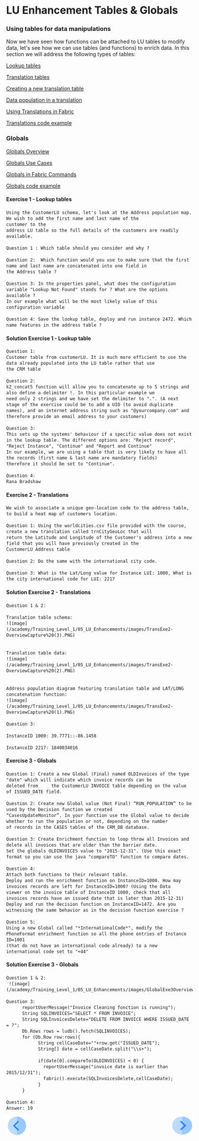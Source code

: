 #   LU Enhancement Tables & Globals




### Using tables for data manipulations

Now we have seen how functions can be attached to LU tables to modify data, let's see how we can use tables (and functions) 
to enrich data.
In this section we will address the following types of tables:

[Lookup tables](/articles/07_table_population/11_lookup_tables.md)

[Translation tables](/articles/09_translations/01_translations_overview_and_use_cases.md)

[Creating a new translation table](/articles/09_translations/02_creating_a_new_translation_in_fabric.md) 

[Data population in a translation](/articles/09_translations/03_data_population_in_a_translation.md)

[Using Translations in Fabric](/articles/09_translations/04_using_translations_in_fabric.md)

[Translations code example](/articles/09_translations/05_translations_code_examples.md)



### Globals

[Globals Overview](/articles/08_globals/01_globals_overview.md)

[Globals Use Cases](/articles/08_globals/02_globals_use_cases.md)

[Globals in Fabric Commands](/articles/08_globals/03_set_globals.md)

[Globals code example](/articles/08_globals/04_globals_code_examples.md)





#### Exercise 1 - Lookup tables

    Using the CustomerLU schema, let's look at the Address population map. We wish to add the first name and last name of the 
    customer to the 
    address LU table so the full details of the customers are readily available.

    Question 1 : Which table should you consider and why ?

    Question 2:  Which function would you use to make sure that the first name and last name are concatenated into one field in 
    the Address table ?

    Question 3: In the properties panel, what does the configuration variable "Lookup Not Found" stands for ? What are the options 
    available ? 
    In our example what will be the most likely value of this configuration variable

    Question 4: Save the lookup table, deploy and run instance 2472. Which name features in the address table ?




#### Solution Exercise 1 - Lookup table

    Question 1: 
    Customer table from customerLU. It is much more efficient to use the data already populated into the LU table rather that use
    the CRM table

    Question 2: 
    k2_concat5 function will allow you to concatenate up to 5 strings and also define a delimiter !. In this particular example we 
    need only 2 strings and we have set the delimiter to ".". (A next stage of the exercise could be to add a UID (to avoid duplicate
    names), and an internet address string such as "@yourcompany.com" and therefore provide an email address to your customers)

    Question 3:
    This sets up the systems' behaviour if a specific value does not exist in the lookup table. The different options are: "Reject record", 
    "Reject Instance", "Continue" and "Report and Continue"
    In our example, we are using a table that is very likely to have all the records (first name & last name are mandatory fields) 
    therefore it should be set to "Continue".

    Question 4: 
    Rana Bradshaw






#### Exercise 2 - Translations

    We wish to associate a unique geo-location code to the address table, to build a heat map of customers location.

    Question 1: Using the worldcities.csv file provided with the course, create a new translation called trnCityGeoLoc that will 
    return the Latitude and Longitude of the Customer's address into a new field that you will have previously created in the 
    CustomerLU Address table

    Question 2: Do the same with the international city code.

    Question 3: What is the Lat/Long value for Instance LUI: 1000, What is the city international code for LUI: 2217


#### Solution Exercise 2 - Translations

    Question 1 & 2:

    Translation table schema:
    ![image](/academy/Training_Level_1/05_LU_Enhancements/images/TransExe2-OverviewCapture%20(3).PNG) 


    Translation table data:
    ![image](/academy/Training_Level_1/05_LU_Enhancements/images/TransExe2-OverviewCapture%20(2).PNG) 


    Address population diagram featuring translation table and LAT/LONG concatenation function:
    ![image](/academy/Training_Level_1/05_LU_Enhancements/images/TransExe2-OverviewCapture%20(1).PNG)  

    Question 3:

    InstanceID 1000: 39.7771::-86.1458

    InstanceID 2217: 1840034016





#### Exercise 3 - Globals
    Question 1: Create a new Global (Final) named OLDInvoices of the type "date" which will indicate which invoice records can be 
    deleted from     the CustomerLU INVOICE table depending on the value of ISSUED_DATE field.

    Question 2: Create new Global value (Not Final) “RUN_POPULATION” to be used by the Decision function we created 
    “CasesUpdateMonitor”. In your function use the Global value to decide whether to run the population or not, depending on the number 
    of records in the CASES tables of the CRM_DB database. 

    Question 3: Create Enrichment function to loop throw all Invoices and delete all invoices that are older than the barrier date.
    Set the globals OLDINVOICES value to "2015-12-31". (Use this exact format so you can use the java "compareTO" function to compare dates. 

    Question 4: 
    Attach both functions to their relevant table.
    Deploy and run the enrichment function on InstanceID=1000. How may invoices records are left for InstanceID=1000? (Using the Data 
    viewer on the invoice table of InstanceID 1000, check that all invoices records have an issued date that is later than 2015-12-31)
    Deploy and run the decision function on InstanceID=1472. Are you witnessing the same behavior as in the decision function exercise ? 

    Question 5:
    Using a new Global called "*InternationalCode*", modify the PhoneFormat enrichment function so all the phone entries of Instance ID=1001 
    (that do not have an international code already) to a new international code set to "+44"


 #### Solution Exercise 3 - Globals
    Question 1 & 2:
     ![image](/academy/Training_Level_1/05_LU_Enhancements/images/GlobalExe3OverviewCapture.PNG)

    Question 3:      
          reportUserMessage("Invoice Cleaning fonction is running");
          String SQLINVOICES="SELECT * FROM INVOICE";
          String SQLInvoicesDelete="DELETE FROM INVOICE WHERE ISSUED_DATE = ?";
          Db.Rows rows = ludb().fetch(SQLINVOICES);
          for (Db.Row row:rows){
                String cellCaseDate=""+row.get("ISSUED_DATE");
                String[] date = cellCaseDate.split("\\s+");

                if(date[0].compareTo(OLDINVOICES) < 0) {
                  reportUserMessage("invoice date is earlier than 2015/12/31");
                  fabric().execute(SQLInvoicesDelete,cellCaseDate);
                }
          }

    Question 4:
    Answer: 19

 

 

[![Previous](/articles/images/Previous.png)](/academy/Training_Level_1/05_LU_Enhancements/03_LU_Enhancements_Functions_flow.md)
[<img align="right" width="60" height="54" src="/articles/images/Next.png">](/academy/Training_Level_1/05_LU_Enhancements/05_LU_Enhancements_Quiz.md)

